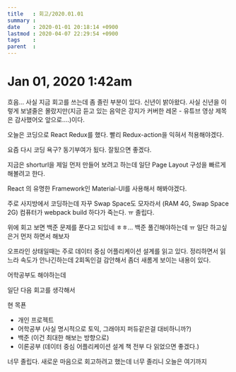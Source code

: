 ```yaml
---
title   : 회고/2020.01.01
summary : 
date    : 2020-01-01 20:18:14 +0900
lastmod : 2020-04-07 22:29:54 +0900
tags    : 
parent  : 
---
```


# Jan 01, 2020 1:42am

흐음... 사실 지금 회고를 쓰는데 좀 졸린 부분이 있다. 신년이 밝아왔다. 사실 신년을 이렇게 보낼줄은 몰랐지만(지금 듣고 있는 음악은 강지가 커버한 레몬 - 유튜브 영상 제목은 감사했어오 앞으로....)이다. 

오늘은 코딩으로 React Redux를 했다. 빨리 Redux-action을 익혀서 적용해야겠다.

요즘 다시 코딩 욕구? 동기부여가 됬다. 잘됬으면 좋겠다.

지금은 shorturl을 제일 먼저 만들어 보려고 하는데 일단 Page Layout 구성을 빠르게 해볼려고 한다.

React 의 유명한 Framework인 Material-UI를 사용해서 해봐야겠다.

주로 사지방에서 코딩하는데 자꾸 Swap Space도 모자라서 (RAM 4G, Swap Space 2G) 컴퓨터가 webpack build 하다가 죽는다. ㅠ 졸립다.

위에 회고 보면 백준 문제를 푼다고 되있네 ㅎㅎ... 백준 풀긴해야하는데 ㅠ 일단 하고싶은거 먼저 하면서 해보자

오프라인 상태일때는 주로 데이터 중심 어플리케이션 설계를 읽고 있다. 정리하면서 읽느라 속도가 안나긴하는데 2회독인걸 감안해서 좀더 새롬게 보이는 내용이 있다.

어학공부도 해야하는데

일단 다음 회고를 생각해서

현 목푠

- 개인 프로젝트
- 어학공부 (사실 명시적으로 토익, 그래야지 퍼듀같은걸 대비하니까?)
- 백준 (이건 최대한 해보는 방향으로)
- 이론공부 (데이터 중심 어플리케이션 설계 책 전부 다 읽었으면 좋겠다.)

너무 졸립다. 새로운 마음으로 회고하려고 했는데 너무 졸리니 오늘은 여기까지
